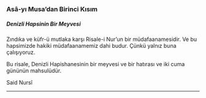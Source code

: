 ### Asâ-yı Musa’dan Birinci Kısım
##### Denizli Hapsinin Bir Meyvesi
Zındıka ve küfr-ü mutlaka karşı Risale-i Nur’un bir müdafaanamesidir. Ve bu hapsimizde hakiki müdafaanamemiz dahi budur. Çünkü yalnız buna çalışıyoruz.

Bu risale, Denizli Hapishanesinin bir meyvesi ve bir hatırası ve iki cuma gününün mahsulüdür.

Said Nursî

***

